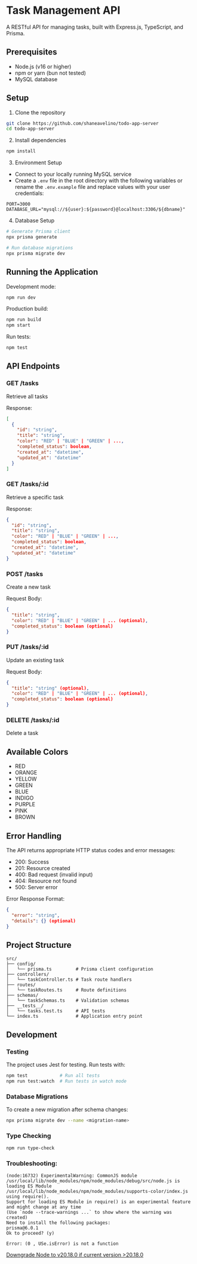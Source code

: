 # Task Management API

A RESTful API for managing tasks, built with Express.js, TypeScript, and Prisma.

## Prerequisites

- Node.js (v16 or higher)
- npm or yarn (bun not tested)
- MySQL database

## Setup

1. Clone the repository

```bash
git clone https://github.com/shaneavelino/todo-app-server
cd todo-app-server
```

2. Install dependencies

```bash
npm install
```

3. Environment Setup
 - Connect to your locally running MySQL service
 - Create a `.env` file in the root directory with the following variables or rename the `.env.example` file and replace values with your user credentials:

```env
PORT=3000
DATABASE_URL="mysql://${user}:${password}@localhost:3306/${dbname}"
```

4. Database Setup

```bash
# Generate Prisma client
npx prisma generate

# Run database migrations
npx prisma migrate dev
```

## Running the Application

Development mode:

```bash
npm run dev
```

Production build:

```bash
npm run build
npm start
```

Run tests:

```bash
npm test
```

## API Endpoints

### GET /tasks

Retrieve all tasks

Response:

```json
[
  {
    "id": "string",
    "title": "string",
    "color": "RED" | "BLUE" | "GREEN" | ...,
    "completed_status": boolean,
    "created_at": "datetime",
    "updated_at": "datetime"
  }
]
```

### GET /tasks/:id

Retrieve a specific task

Response:

```json
{
  "id": "string",
  "title": "string",
  "color": "RED" | "BLUE" | "GREEN" | ...,
  "completed_status": boolean,
  "created_at": "datetime",
  "updated_at": "datetime"
}
```

### POST /tasks

Create a new task

Request Body:

```json
{
  "title": "string",
  "color": "RED" | "BLUE" | "GREEN" | ... (optional),
  "completed_status": boolean (optional)
}
```

### PUT /tasks/:id

Update an existing task

Request Body:

```json
{
  "title": "string" (optional),
  "color": "RED" | "BLUE" | "GREEN" | ... (optional),
  "completed_status": boolean (optional)
}
```

### DELETE /tasks/:id

Delete a task

## Available Colors

- RED
- ORANGE
- YELLOW
- GREEN
- BLUE
- INDIGO
- PURPLE
- PINK
- BROWN

## Error Handling

The API returns appropriate HTTP status codes and error messages:

- 200: Success
- 201: Resource created
- 400: Bad request (invalid input)
- 404: Resource not found
- 500: Server error

Error Response Format:

```json
{
  "error": "string",
  "details": {} (optional)
}
```

## Project Structure

```
src/
├── config/
│   └── prisma.ts         # Prisma client configuration
├── controllers/
│   └── taskController.ts # Task route handlers
├── routes/
│   └── taskRoutes.ts     # Route definitions
├── schemas/
│   └── taskSchemas.ts    # Validation schemas
├── __tests__/
│   └── tasks.test.ts     # API tests
└── index.ts              # Application entry point
```

## Development

### Testing

The project uses Jest for testing. Run tests with:

```bash
npm test            # Run all tests
npm run test:watch  # Run tests in watch mode
```

### Database Migrations

To create a new migration after schema changes:

```bash
npx prisma migrate dev --name <migration-name>
```

### Type Checking

```bash
npm run type-check
```

### Troubleshooting:

```> npx prisma init
(node:16732) ExperimentalWarning: CommonJS module /usr/local/lib/node_modules/npm/node_modules/debug/src/node.js is loading ES Module /usr/local/lib/node_modules/npm/node_modules/supports-color/index.js using require().
Support for loading ES Module in require() is an experimental feature and might change at any time
(Use `node --trace-warnings ...` to show where the warning was created)
Need to install the following packages:
prisma@6.0.1
Ok to proceed? (y)

Error: (0 , USe.isError) is not a function
```
[Downgrade Node to v20.18.0 if current version >20.18.0](https://github.com/prisma/prisma/issues/25560)

